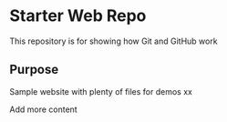 # Starter Web Repo

This repository is for showing how Git and GitHub work

## Purpose

Sample website with plenty of files for demos xx

Add more content
